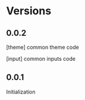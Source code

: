 # Versions

## 0.0.2

[theme] common theme code

[input] common inputs code

## 0.0.1

Initialization
